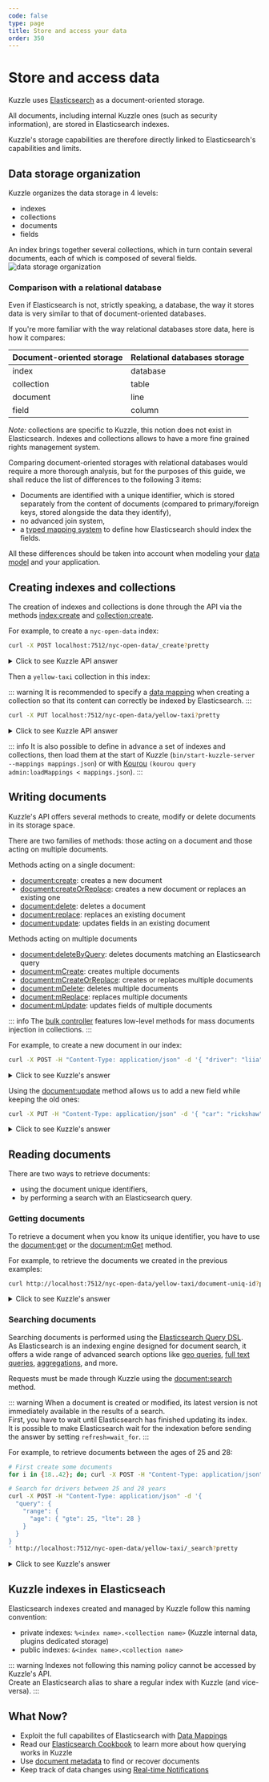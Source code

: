 ```yaml
---
code: false
type: page
title: Store and access your data
order: 350
---
```


# Store and access data

Kuzzle uses [Elasticsearch](https://www.elastic.co/elastic-stack) as a document-oriented storage.  

All documents, including internal Kuzzle ones (such as security information), are stored in Elasticsearch indexes.  

Kuzzle's storage capabilities are therefore directly linked to Elasticsearch's capabilities and limits.  

## Data storage organization

Kuzzle organizes the data storage in 4 levels: 
  - indexes
  - collections
  - documents
  - fields

An index brings together several collections, which in turn contain several documents, each of which is composed of several fields.  
![data storage organization](./data-storage-organization.png)

### Comparison with a relational database

Even if Elasticsearch is not, strictly speaking, a database, the way it stores data is very similar to that of document-oriented databases.  

If you're more familiar with the way relational databases store data, here is how it compares:

| Document-oriented storage | Relational databases storage |
| --------------------- | -------------- | 
| index | database | 
| collection | table |
| document | line |
| field | column |

*Note:* collections are specific to Kuzzle, this notion does not exist in Elasticsearch. Indexes and collections allows to have a more fine grained rights management system.

Comparing document-oriented storages with relational databases would require a more thorough analysis, but for the purposes of this guide, we shall reduce the list of differences to the following 3 items:
  - Documents are identified with a unique identifier, which is stored separately from the content of documents (compared to primary/foreign keys, stored alongside the data they identify),
  - no advanced join system,
  - a [typed mapping system](/core/2/guides/essentials/database-mappings#properties-types-definition) to define how Elasticsearch should index the fields.

All these differences should be taken into account when modeling your [data model](/core/2/guides/essentials/database-mappings) and your application.  

## Creating indexes and collections

The creation of indexes and collections is done through the API via the methods [index:create](/core/2/api/controllers/index/create) and [collection:create](/core/2/api/controllers/collection/create).  

For example, to create a `nyc-open-data` index:

```bash
curl -X POST localhost:7512/nyc-open-data/_create?pretty
```

<details><summary>Click to see Kuzzle API answer</summary>
<pre>
{
  "requestId": "e9ab8d1a-ea1a-4fdd-ad50-07c82245d88c",
  "status": 200,
  "error": null,
  "controller": "index",
  "action": "create",
  "collection": null,
  "index": "nyc-open-data",
  "volatile": null,
  "result": {
    "acknowledged": true,
  }
}
</pre>
</details>

Then a `yellow-taxi` collection in this index:

::: warning
It is recommended to specify a [data mapping](/core/2/guides/essentials/database-mappings) when creating a collection so that its content can correctly be indexed by Elasticsearch.
:::

```bash
curl -X PUT localhost:7512/nyc-open-data/yellow-taxi?pretty
```

<details><summary>Click to see Kuzzle API answer</summary>
<pre>
{
  "requestId": "1d5b7afe-9d81-4c0e-92bc-aa57b24c35eb",
  "status": 200,
  "error": null,
  "controller": "collection",
  "action": "create",
  "collection": "yellow-taxi",
  "index": "nyc-open-data",
  "volatile": null,
  "result": {
    "acknowledged": true
  }
}
</pre>
</details>

::: info
It is also possible to define in advance a set of indexes and collections, then load them at the start of Kuzzle (`bin/start-kuzzle-server --mappings mappings.json`) or with [Kourou](/core/2/guides/essentials/kourou-cli) `(kourou query admin:loadMappings < mappings.json`).
:::

## Writing documents

Kuzzle's API offers several methods to create, modify or delete documents in its storage space.  

There are two families of methods: those acting on a document and those acting on multiple documents.

Methods acting on a single document:
  - [document:create](/core/2/api/controllers/document/create): creates a new document
  - [document:createOrReplace](/core/2/api/controllers/document/create): creates a new document or replaces an existing one
  - [document:delete](/core/2/api/controllers/document/delete): deletes a document
  - [document:replace](/core/2/api/controllers/document/replace): replaces an existing document
  - [document:update](/core/2/api/controllers/document/update): updates fields in an existing document

Methods acting on multiple documents
  - [document:deleteByQuery](/core/2/api/controllers/document/delete-by-query): deletes documents matching an Elasticsearch query
  - [document:mCreate](/core/2/api/controllers/document/m-create): creates multiple documents
  - [document:mCreateOrReplace](/core/2/api/controllers/document/m-create-or-replace): creates or replaces multiple documents
  - [document:mDelete](/core/2/api/controllers/document/m-delete): deletes multiple documents
  - [document:mReplace](/core/2/api/controllers/document/m-replace): replaces multiple documents
  - [document:mUpdate](/core/2/api/controllers/document/m-update): updates fields of multiple documents

::: info 
The [bulk controller](/core/2/api/controllers/bulk) features low-level methods for mass  documents injection in collections.
:::

For example, to create a new document in our index:

```bash
curl -X POST -H "Content-Type: application/json" -d '{ "driver": "liia", "arriveAt": "2019-07-26"  }' http://localhost:7512/nyc-open-data/yellow-taxi/document-uniq-id/_create?pretty
```

<details><summary>Click to see Kuzzle's answer</summary>
<pre>
{
  "requestId": "e146e2a5-ff5b-4b6f-a603-8cde43f353fe",
  "status": 200,
  "error": null,
  "controller": "document",
  "action": "create",
  "collection": "yellow-taxi",
  "index": "nyc-open-data",
  "volatile": null,
  "result": {
    "_index": "nyc-open-data",
    "_type": "yellow-taxi",
    "_id": "document-uniq-id", // Document ID
    "_version": 1,
    "result": "created",
    "created": true,
    "_source": {                   // Document body
      "driver": "liia",
      "arriveAt": "2019-07-26",
      "_kuzzle_info": {            // Kuzzle metadata
        "author": "-1",
        "collection": "yellow-taxi",
        "createdAt": 1561443009768,
        "index": "nyc-open-data",
        "updatedAt": null,
        "updater": null
      }
    }
  }
}
</pre>
</details>

Using the [document:update](/core/2/api/controllers/document/update) method allows us to add a new field while keeping the old ones:

```bash
curl -X PUT -H "Content-Type: application/json" -d '{ "car": "rickshaw"  }' http://localhost:7512/nyc-open-data/yellow-taxi/document-uniq-id/_update?pretty
```

<details><summary>Click to see Kuzzle's answer</summary>
<pre>
{
  "requestId": "1be6c9e6-2626-4f85-ad64-d1cc248c7bee",
  "status": 200,
  "error": null,
  "controller": "document",
  "action": "update",
  "collection": "yellow-taxi",
  "index": "nyc-open-data",
  "volatile": null,
  "result": {
    "_index": "nyc-open-data",
    "_type": "yellow-taxi",
    "_id": "document-uniq-id",
    "_version": 2,
    "result": "updated"
  }
}
</pre>
</details>

## Reading documents

There are two ways to retrieve documents:
  - using the document unique identifiers,
  - by performing a search with an Elasticsearch query.

### Getting documents

To retrieve a document when you know its unique identifier, you have to use the [document:get](/core/2/api/controllers/document/get) or the [document:mGet](/core/2/api/controllers/document/m-get) method.

For example, to retrieve the documents we created in the previous examples:

```bash
curl http://localhost:7512/nyc-open-data/yellow-taxi/document-uniq-id?pretty
```

<details><summary>Click to see Kuzzle's answer</summary>
<pre>
{
  "requestId": "62af64c8-5dc6-48c1-942b-2604bf97686e",
  "status": 200,
  "error": null,
  "controller": "document",
  "action": "get",
  "collection": "yellow-taxi",
  "index": "nyc-open-data",
  "volatile": null,
  "result": {
    "_index": "nyc-open-data",
    "_type": "yellow-taxi",
    "_id": "document-uniq-id",
    "_version": 2,
    "found": true,
    "_source": {
      "driver": "liia",
      "arriveAt": "2019-07-26",
      "_kuzzle_info": {
        "author": "-1",
        "collection": "yellow-taxi"
        "createdAt": 1561443222474,
        "index": "nyc-open-data",
        "updatedAt": 1561443279526,
        "updater": "-1"
      },
      "car": "rickshaw"
    }
  }
}
</pre>
</details>

### Searching documents

Searching documents is performed using the [Elasticsearch Query DSL](https://www.elastic.co/guide/en/elasticsearch/reference/7.4/query-dsl.html).  
As Elasticsearch is an indexing engine designed for document search, it offers a wide range of advanced search options like [geo queries](https://www.elastic.co/guide/en/elasticsearch/reference/7.4/geo-queries.html), [full text queries](https://www.elastic.co/guide/en/elasticsearch/reference/7.4/full-text-queries.html), [aggregations](https://www.elastic.co/guide/en/elasticsearch/reference/7.4/search-aggregations.html), and more.  

Requests must be made through Kuzzle using the [document:search](/core/2/api/controllers/document/search) method.

::: warning
When a document is created or modified, its latest version is not immediately available in the results of a search.  
First, you have to wait until Elasticsearch has finished updating its index.  
It is possible to make Elasticsearch wait for the indexation before sending the answer by setting `refresh=wait_for`.
::: 

For example, to retrieve documents between the ages of 25 and 28:

```bash
# First create some documents
for i in {18..42}; do; curl -X POST -H "Content-Type: application/json" -d "{ \"driver\": \"driver-$i\", \"age\": $i  }" http://localhost:7512/nyc-open-data/yellow-taxi/_create &; sleep 0.05; done

# Search for drivers between 25 and 28 years
curl -X POST -H "Content-Type: application/json" -d '{ 
  "query": { 
    "range": { 
      "age": { "gte": 25, "lte": 28 } 
    } 
  }  
}
' http://localhost:7512/nyc-open-data/yellow-taxi/_search?pretty

```

<details><summary>Click to see Kuzzle's answer</summary>
<pre>
{
  "requestId": "836768a4-0b46-447a-b4c5-8932101f24de",
  "status": 200,
  "error": null,
  "controller": "document",
  "action": "search",
  "collection": "yellow-taxi",
  "index": "nyc-open-data",
  "volatile": null,
  "result": {
    "took": 12,
    "timed_out": false,
    "hits": [
      {
        "_index": "nyc-open-data",
        "_type": "yellow-taxi",
        "_id": "AWuNXWff6MDMyQmSeEuT",
        "_score": 1,
        "_source": {
          "driver": "driver-27",
          "age": 27,
          "_kuzzle_info": {
            "author": "-1",
            "collection": "yellow-taxi",
            "createdAt": 1561444837342,
            "index": "nyc-open-data",
            "updatedAt": null,
            "updater": null
          }
        }
      },
      {
        "_index": "nyc-open-data",
        "_type": "yellow-taxi",
        "_id": "AWuNXWd46MDMyQmSeEuR",
        "_score": 1,
        "_source": {
          "driver": "driver-25",
          "age": 25,
          "_kuzzle_info": {
            "author": "-1",
            "collection": "yellow-taxi",
            "createdAt": 1561444837239,
            "index": "nyc-open-data",
            "updatedAt": null,
            "updater": null
          }
        }
      },
      {
        "_index": "nyc-open-data",
        "_type": "yellow-taxi",
        "_id": "AWuNXWgQ6MDMyQmSeEuU",
        "_score": 1,
        "_source": {
          "driver": "driver-28",
          "age": 28,
          "_kuzzle_info": {
            "author": "-1",
            "collection": "yellow-taxi",
            "createdAt": 1561444837391,
            "index": "nyc-open-data",
            "updatedAt": null,
            "updater": null
          }
        }
      },
      {
        "_index": "nyc-open-data",
        "_type": "yellow-taxi",
        "_id": "AWuNXWer6MDMyQmSeEuS",
        "_score": 1,
        "_source": {
          "driver": "driver-26",
          "age": 26,
          "_kuzzle_info": {
            "author": "-1",
            "collection": "yellow-taxi",
            "createdAt": 1561444837290,
            "index": "nyc-open-data",
            "updatedAt": null,
            "updater": null
          }
        }
      }
    ],
    "total": 4,
    "max_score": 1
  }
}
</pre>
</details>

## Kuzzle indexes in Elasticseach

Elasticsearch indexes created and managed by Kuzzle follow this naming convention:

 - private indexes: `%<index name>.<collection name>` (Kuzzle internal data, plugins dedicated storage)
 - public indexes: `&<index name>.<collection name>`

::: warning
Indexes not following this naming policy cannot be accessed by Kuzzle's API.  
Create an Elasticsearch alias to share a regular index with Kuzzle (and vice-versa).
:::

## What Now?

- Exploit the full capabilites of Elasticsearch with [Data Mappings](/core/2/guides/essentials/database-mappings)
- Read our [Elasticsearch Cookbook](/core/2/guides/cookbooks/elasticsearch) to learn more about how querying works in Kuzzle
- Use [document metadata](/core/2/guides/essentials/document-metadata) to find or recover documents
- Keep track of data changes using [Real-time Notifications](/core/2/guides/essentials/real-time)
